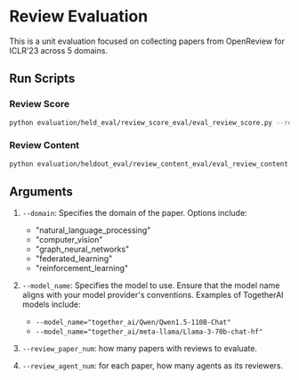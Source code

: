 # Review Evaluation

This is a unit evaluation focused on collecting papers from OpenReview for ICLR'23 across 5 domains.

## Run Scripts

### Review Score

```bash
python evaluation/held_eval/review_score_eval/eval_review_score.py --review_agent_num=3 --review_paper_num=20 --model_name="gpt-4o" --domain='computer_vision'
```

### Review Content

```bash
python evaluation/heldout_eval/review_content_eval/eval_review_content.py --model_name="gpt-4o" --review_paper_num=10 --domain='computer_vision'
```

## Arguments

1. `--domain`: Specifies the domain of the paper. Options include:
   - "natural_language_processing"
   - "computer_vision"
   - "graph_neural_networks"
   - "federated_learning"
   - "reinforcement_learning"

2. `--model_name`: Specifies the model to use. Ensure that the model name aligns with your model provider's conventions. Examples of TogetherAI models include:
   - `--model_name="together_ai/Qwen/Qwen1.5-110B-Chat"`
   - `--model_name="together_ai/meta-llama/Llama-3-70b-chat-hf"`
3. `--review_paper_num`: how many papers with reviews to evaluate. 
4. `--review_agent_num`: for each paper, how many agents as its reviewers. 



